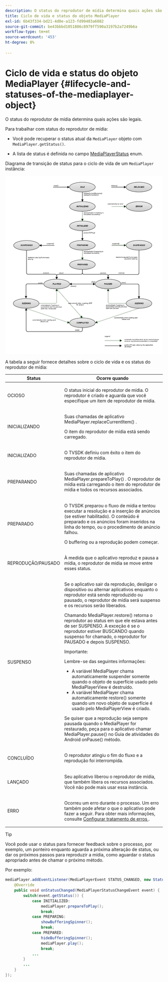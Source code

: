 ```yaml
---
description: O status do reprodutor de mídia determina quais ações são legais.
title: Ciclo de vida e status do objeto MediaPlayer
exl-id: 6b43f334-bd21-4d0e-a123-fd99403a6082
source-git-commit: be43bbbd1051886c8979ff590a3197b2a7249b6a
workflow-type: tm+mt
source-wordcount: '453'
ht-degree: 0%

---
```


# Ciclo de vida e status do objeto MediaPlayer {#lifecycle-and-statuses-of-the-mediaplayer-object}

O status do reprodutor de mídia determina quais ações são legais.

Para trabalhar com status do reprodutor de mídia:

* Você pode recuperar o status atual da `MediaPlayer` objeto com `MediaPlayer.getStatus()`.

* A lista de status é definida no campo [MediaPlayerStatus](https://help.adobe.com/en_US/primetime/api/psdk/javadoc_2.7/com/adobe/mediacore/MediaPlayerStatus.html) enum.

Diagrama de transição de status para o ciclo de vida de um `MediaPlayer` instância:
<!--<a id="fig_A6425F24C7734DC681D992859D2A6743"></a>-->

![](assets/media_player_statuses.png)

A tabela a seguir fornece detalhes sobre o ciclo de vida e os status do reprodutor de mídia:

<table id="table_82757A0043EB4AACA474E6B30326A6B7"> 
 <thead> 
  <tr> 
   <th colname="col1" class="entry"> Status </th> 
   <th colname="col2" class="entry"> Ocorre quando </th> 
  </tr> 
 </thead>
 <tbody> 
  <tr> 
   <td colname="col1"> OCIOSO </td> 
   <td colname="col2"> <p>O status inicial do reprodutor de mídia. O reprodutor é criado e aguarda que você especifique um item de reprodutor de mídia. </p> </td> 
  </tr> 
  <tr> 
   <td colname="col1"> INICIALIZANDO </td> 
   <td colname="col2"> <p>Suas chamadas de aplicativo <span class="codeph"> MediaPlayer.replaceCurrentItem() </span>. </p> <p>O item do reprodutor de mídia está sendo carregado. </p> </td> 
  </tr> 
  <tr> 
   <td colname="col1"> INICIALIZADO </td> 
   <td colname="col2"> <p>O TVSDK definiu com êxito o item do reprodutor de mídia. </p> </td> 
  </tr> 
  <tr> 
   <td colname="col1"> PREPARANDO </td> 
   <td colname="col2"> <p>Suas chamadas de aplicativo <span class="codeph"> MediaPlayer.prepareToPlay() </span>. O reprodutor de mídia está carregando o item do reprodutor de mídia e todos os recursos associados. </p> </td> 
  </tr> 
  <tr> 
   <td colname="col1"> PREPARADO </td> 
   <td colname="col2"> <p>O TVSDK preparou o fluxo de mídia e tentou executar a resolução e a inserção de anúncios (se estiver habilitado). O conteúdo é preparado e os anúncios foram inseridos na linha do tempo, ou o procedimento de anúncio falhou. </p> <p>O buffering ou a reprodução podem começar. </p> </td> 
  </tr> 
  <tr> 
   <td colname="col1"> REPRODUÇÃO/PAUSADO </td> 
   <td colname="col2"> <p>À medida que o aplicativo reproduz e pausa a mídia, o reprodutor de mídia se move entre esses status. </p> </td> 
  </tr> 
  <tr> 
   <td colname="col1"> SUSPENSO </td> 
   <td colname="col2"> <p>Se o aplicativo sair da reprodução, desligar o dispositivo ou alternar aplicativos enquanto o reprodutor está sendo reproduzido ou pausado, o reprodutor de mídia será suspenso e os recursos serão liberados. </p> <p>Chamando <span class="codeph"> MediaPlayer.restore() </span> retorna o reprodutor ao status em que ele estava antes de ser SUSPENSO. A exceção é se o reprodutor estiver BUSCANDO quando suspenso for chamado, o reprodutor for PAUSADO e depois SUSPENSO. </p> <p>Importante:  <p>Lembre-se das seguintes informações: 
      <ul id="ul_1B21668994D1474AAA0BE839E0D69B00"> 
       <li id="li_08459A3AB03C45588D73FA162C27A56C">A variável <span class="codeph"> MediaPlayer </span> chama automaticamente <span class="codeph"> suspender </span> somente quando o objeto de superfície usado pelo <span class="codeph"> MediaPlayerView </span> é destruído. </li> 
       <li id="li_B9926AA2E7B9441490F37D24AE2678A1">A variável <span class="codeph"> MediaPlayer </span> chama automaticamente <span class="codeph"> restore() </span> somente quando um novo objeto de superfície é usado pelo <span class="codeph"> MediaPlayerView </span> é criado. </li> 
      </ul> </p> </p> <p>Se quiser que a reprodução seja sempre pausada quando o MediaPlayer for restaurado, peça para o aplicativo chamar <span class="codeph"> MediaPlayer.pause() </span> no Guia de atividades do Android <span class="codeph"> onPause() </span> método. </p> </td> 
  </tr> 
  <tr> 
   <td colname="col1"> CONCLUÍDO </td> 
   <td colname="col2"> <p>O reprodutor atingiu o fim do fluxo e a reprodução foi interrompida. </p> </td> 
  </tr> 
  <tr> 
   <td colname="col1"> LANÇADO </td> 
   <td colname="col2"> <p>Seu aplicativo liberou o reprodutor de mídia, que também libera os recursos associados. Você não pode mais usar essa instância. </p> </td> 
  </tr> 
  <tr> 
   <td colname="col1"> ERRO </td> 
   <td colname="col2"> <p>Ocorreu um erro durante o processo. Um erro também pode afetar o que o aplicativo pode fazer a seguir. Para obter mais informações, consulte <a href="../../../tvsdk-2.7-for-android/content-playback-options/t-psdk-android-2.7-error-handling-set-up.md#set-up-error-handling" format="dita" scope="local"> Configurar tratamento de erros </a>. </p> </td> 
  </tr> 
 </tbody> 
</table>

>[!TIP]
>
>Você pode usar o status para fornecer feedback sobre o processo, por exemplo, um ponteiro enquanto aguarda a próxima alteração de status, ou dar os próximos passos para reproduzir a mídia, como aguardar o status apropriado antes de chamar o próximo método.

Por exemplo:

```java
mediaPlayer.addEventListener(MediaPlayerEvent STATUS_CHANGED, new StatusChangeEventListener() { 
    @Override  
    public void onStatusChanged(MediaPlayerStatusChangeEvent event) { 
        switch(event.getStatus()) { 
            case INITIALIZED: 
                mediaPlayer.prepareToPlay(); 
                break; 
            case PREPARING: 
                showBufferingSpinner(); 
                break; 
            case PREPARED: 
                hideBufferingSpinner(); 
                mediaPlayer.play(); 
                break; 
            ...                
        } 
        ... 
    } 
}); 
```
